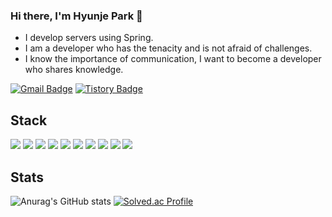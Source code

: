 ### Hi there, I'm Hyunje Park 👋
- I develop servers using Spring.
- I am a developer who has the tenacity and is not afraid of challenges.
- I know the importance of communication, I want to become a developer who shares knowledge.


[![Gmail Badge](https://img.shields.io/badge/Gmail-D14836?style=flat&logo=Gmail&logoColor=white)](mailto:sudomanda@gmail.com) [![Tistory Badge](https://img.shields.io/badge/Tech%20Blog-555263?style=flat&logoColor=white)](https://sor999.tistory.com/)
## Stack

 <img src="https://img.shields.io/badge/java-26689A?style=flat-square&logoColor=white"/> <img src="https://img.shields.io/badge/C/C++-00599C?style=flat-square&logo=cplusplus&logoColor=white"/> <img src="https://img.shields.io/badge/python-3776AB?style=flat-square&logo=python&logoColor=white"/> <img src="https://img.shields.io/badge/Spring-6DB33F?style=flat-square&logo=Spring&logoColor=white"/> <img src="https://img.shields.io/badge/Mysql-4479A1?style=flat-square&logo=Spring&logoColor=white"/> <img src="https://img.shields.io/badge/postgresql-4169E1?style=flat-square&logo=postgresql&logoColor=white"/>  <img src="https://img.shields.io/badge/AWS-232F3E?style=flat-square&logo=amazonaws&logoColor=white"/> <img src="https://img.shields.io/badge/googlecloud-4285F4?style=flat-square&logo=googlecloud&logoColor=white"/> 
 <img src="https://img.shields.io/badge/redis-DC382D?style=flat-square&logo=redis&logoColor=white"/> <img src="https://img.shields.io/badge/docker-2496ED?style=flat-square&logo=docker&logoColor=white"/> 


## Stats

![Anurag's GitHub stats](https://github-readme-stats.vercel.app/api?username=sor999&show_icons=true&theme=radical) [![Solved.ac Profile](http://mazassumnida.wtf/api/v2/generate_badge?boj=sor000)](https://solved.ac/sor000/)
